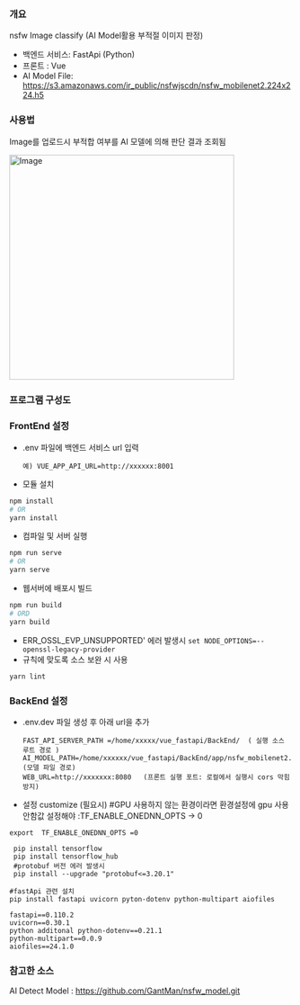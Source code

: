 ### 개요
nsfw  Image classify
(AI Model활용 부적절 이미지 판정)
- 백엔드 서비스: FastApi (Python)
- 프론트 : Vue
- AI Model File: https://s3.amazonaws.com/ir_public/nsfwjscdn/nsfw_mobilenet2.224x224.h5

### 사용법
Image를 업로드시 부적합 여부를 AI 모델에 의해 판단 결과 조회됨

<img width="400" alt="Image" src="https://github.com/user-attachments/assets/e5c3dba5-96e3-430f-8093-6b67dc1be22a" />

### 프로그램 구성도


### FrontEnd 설정 
- .env 파일에 백엔드 서비스 url 입력
  ```
  예) VUE_APP_API_URL=http://xxxxxx:8001
  ```
 
- 모듈 설치

```bash
npm install
# OR
yarn install
```

- 컴파일 및 서버 실행 
```bash
npm run serve
# OR
yarn serve
```
- 웹서버에 배포시 빌드
```bash
npm run build
# ORD
yarn build
```
- ERR_OSSL_EVP_UNSUPPORTED' 에러 발생시
  ```set NODE_OPTIONS=--openssl-legacy-provider```
- 규칙에 맞도록 소스 보완 시 사용 
```
yarn lint
```

### BackEnd 설정 
- .env.dev 파일 생성 후 아래 url을 추가
  ```
  FAST_API_SERVER_PATH =/home/xxxxx/vue_fastapi/BackEnd/  ( 실행 소스 루트 경로 )
  AI_MODEL_PATH=/home/xxxxxx/vue_fastapi/BackEnd/app/nsfw_mobilenet2.224x224.h5  (모델 파일 경로)
  WEB_URL=http://xxxxxxx:8080   (프론트 실행 포트: 로컬에서 실행시 cors 막힘 방지) 
  ```

- 설정 customize (필요시)
#GPU 사용하지 않는 환경이라면 
환경설정에  gpu 사용안함값 설정해야 :TF_ENABLE_ONEDNN_OPTS  -> 0
```
export  TF_ENABLE_ONEDNN_OPTS =0 
```

```
 pip install tensorflow
 pip install tensorflow_hub
 #protobuf 버전 에러 발생시
 pip install --upgrade "protobuf<=3.20.1"
```
```
#fastApi 관련 설치
pip install fastapi uvicorn pyton-dotenv python-multipart aiofiles
  
fastapi==0.110.2 
uvicorn==0.30.1 
python additonal python-dotenv==0.21.1 
python-multipart==0.0.9 
aiofiles==24.1.0
```

### 참고한 소스 
AI Detect Model : https://github.com/GantMan/nsfw_model.git
